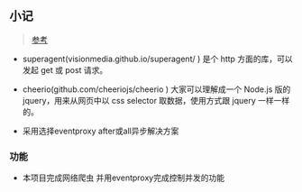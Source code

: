 ## 小记

> [参考](https://learnku.com/docs/node-lessons/using-eventproxy-to-control-concurrency/6128)

- superagent(visionmedia.github.io/superagent/ ) 是个 http 方面的库，可以发起 get 或 post 请求。

- cheerio(github.com/cheeriojs/cheerio ) 大家可以理解成一个 Node.js 版的 jquery，用来从网页中以 css selector 取数据，使用方式跟 jquery 一样一样的。

- 采用选择eventproxy after或all异步解决方案

### 功能

- 本项目完成网络爬虫 并用eventproxy完成控制并发的功能